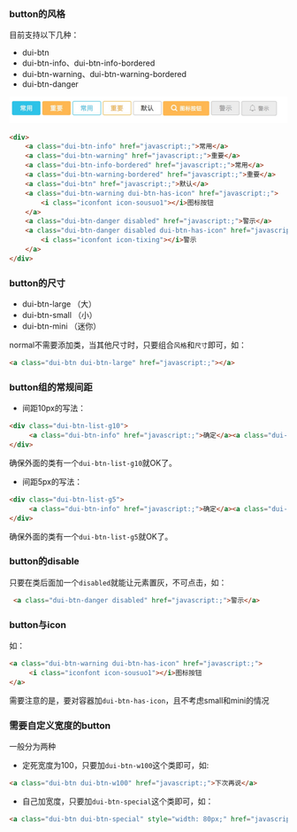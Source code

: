 ### button的风格

目前支持以下几种：

- dui-btn
- dui-btn-info、dui-btn-info-bordered 
- dui-btn-warning、dui-btn-warning-bordered
- dui-btn-danger 

![button](images/button.png)

```html
<div>
    <a class="dui-btn-info" href="javascript:;">常用</a>
    <a class="dui-btn-warning" href="javascript:;">重要</a>
    <a class="dui-btn-info-bordered" href="javascript:;">常用</a>
    <a class="dui-btn-warning-bordered" href="javascript:;">重要</a>
    <a class="dui-btn" href="javascript:;">默认</a>
    <a class="dui-btn-warning dui-btn-has-icon" href="javascript:;">
        <i class="iconfont icon-sousuo1"></i>图标按钮
    </a>
    <a class="dui-btn-danger disabled" href="javascript:;">警示</a>
    <a class="dui-btn-danger disabled dui-btn-has-icon" href="javascript:;">
        <i class="iconfont icon-tixing"></i>警示
    </a>
</div>
```

### button的尺寸

- dui-btn-large （大）
- dui-btn-small （小）
- dui-btn-mini  （迷你）

normal不需要添加类，当其他尺寸时，只要组合`风格`和`尺寸`即可，如：

```html
<a class="dui-btn dui-btn-large" href="javascript:;"></a>
```

### button组的常规间距

- 间距10px的写法：

```html
<div class="dui-btn-list-g10">
     <a class="dui-btn-info" href="javascript:;">确定</a><a class="dui-btn-info" href="javascript:;">取消</a>
</div>
```

确保外面的类有一个`dui-btn-list-g10`就OK了。

- 间距5px的写法：

```html
<div class="dui-btn-list-g5">
     <a class="dui-btn-info" href="javascript:;">确定</a><a class="dui-btn-info" href="javascript:;">取消</a>
</div>
```

确保外面的类有一个`dui-btn-list-g5`就OK了。

### button的disable

只要在类后面加一个`disabled`就能让元素置灰，不可点击，如：

```html
 <a class="dui-btn-danger disabled" href="javascript:;">警示</a>
```

### button与icon

如：

```html
<a class="dui-btn-warning dui-btn-has-icon" href="javascript:;">
     <i class="iconfont icon-sousuo1"></i>图标按钮
</a>
```

需要注意的是，要对容器加`dui-btn-has-icon`，且不考虑small和mini的情况

### 需要自定义宽度的button

一般分为两种

- 定死宽度为100，只要加`dui-btn-w100`这个类即可，如:

```html
<a class="dui-btn dui-btn-w100" href="javascript:;">下次再说</a>
```

- 自己加宽度，只要加`dui-btn-special`这个类即可，如：

```html
<a class="dui-btn dui-btn-special" style="width: 80px;" href="javascript:;">测试</a>
```